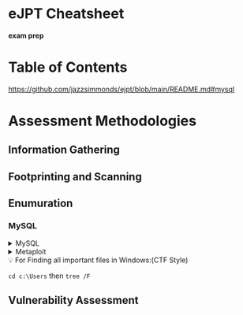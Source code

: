 # eJPT Cheatsheet

**exam prep**
# Table of Contents
https://github.com/jazzsimmonds/ejpt/blob/main/README.md#mysql

# Assessment Methodologies
## Information Gathering
## Footprinting and Scanning
## Enumuration
### MySQL
<details>
<summary>MySQL</summary>
    
    ```Connect
    mysql -h <ip address> -u <username>
    -p ~ password login
    ```Query
    > SHOW databases;
    > SHOW tables FROM databases;
    > USE database;
    > SELECT * FROM table;
    ```
</details>
<details>
<summary>Metaploit</summary>
    
    ```
    auxiliary/scanner/mysql/mysql_schemadump
    auxiliary/scanner/mysql/mysql_writable_dirs
    ```
</details>

<aside>
💡 For Finding all important files in Windows:(CTF Style)

`cd c:\Users` then
`tree /F`

</aside>

## Vulnerability Assessment
